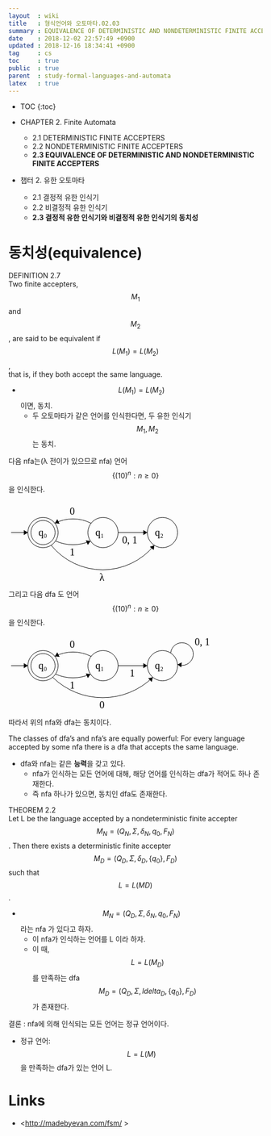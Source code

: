 ```yaml
---
layout  : wiki
title   : 형식언어와 오토마타.02.03
summary : EQUIVALENCE OF DETERMINISTIC AND NONDETERMINISTIC FINITE ACCEPTERS
date    : 2018-12-02 22:57:49 +0900
updated : 2018-12-16 18:34:41 +0900
tag     : cs
toc     : true
public  : true
parent  : study-formal-languages-and-automata
latex   : true
---
```

* TOC
{:toc}

* CHAPTER 2. Finite Automata
    * 2.1 DETERMINISTIC FINITE ACCEPTERS
    * 2.2 NONDETERMINISTIC FINITE ACCEPTERS
    * **2.3 EQUIVALENCE OF DETERMINISTIC AND NONDETERMINISTIC FINITE ACCEPTERS**
* 챕터 2. 유한 오토마타
    * 2.1 결정적 유한 인식기
    * 2.2 비결정적 유한 인식기
    * **2.3 결정적 유한 인식기와 비결정적 유한 인식기의 동치성**

# 동치성(equivalence)

>
DEFINITION 2.7  
Two finite accepters, $$M_1$$ and $$M_2$$, are said to be equivalent if  
$$L(M_1) = L(M_2)$$,  
that is, if they both accept the same language.

* $$L(M_1) = L(M_2)$$ 이면, 동치.
    * 두 오토마타가 같은 언어를 인식한다면, 두 유한 인식기 $$ M_1, M_2 $$는 동치.

다음 nfa는(λ 전이가 있으므로 nfa) 언어 $$ \{ (10)^n : n \ge 0 \} $$을 인식한다.

<svg width="340" height="160" version="1.1" xmlns="http://www.w3.org/2000/svg">
	<ellipse stroke="black" stroke-width="1" fill="none" cx="68.5" cy="62.5" rx="30" ry="30"></ellipse>
	<text x="59.5" y="68.5" font-family="Times New Roman" font-size="20">q₀</text>
	<ellipse stroke="black" stroke-width="1" fill="none" cx="68.5" cy="62.5" rx="24" ry="24"></ellipse>
	<ellipse stroke="black" stroke-width="1" fill="none" cx="187.5" cy="62.5" rx="30" ry="30"></ellipse>
	<text x="172.5" y="68.5" font-family="Times New Roman" font-size="20">q₁</text>
	<ellipse stroke="black" stroke-width="1" fill="none" cx="305.5" cy="62.5" rx="30" ry="30"></ellipse>
	<text x="290.5" y="68.5" font-family="Times New Roman" font-size="20">q₂</text>
	<polygon stroke="black" stroke-width="1" points="5.5,62.5 38.5,62.5"></polygon>
	<polygon fill="black" stroke-width="1" points="38.5,62.5 30.5,57.5 30.5,67.5"></polygon>
	<path stroke="black" stroke-width="1" fill="none" d="M 162.759,79.194 A 85.572,85.572 0 0 1 93.241,79.194"></path>
	<polygon fill="black" stroke-width="1" points="162.759,79.194 153.418,77.875 157.48,87.013"></polygon>
	<text x="121.5" y="107.5" font-family="Times New Roman" font-size="20">1</text>
	<polygon stroke="black" stroke-width="1" points="217.5,62.5 275.5,62.5"></polygon>
	<polygon fill="black" stroke-width="1" points="275.5,62.5 267.5,57.5 267.5,67.5"></polygon>
	<text x="225.5" y="83.5" font-family="Times New Roman" font-size="20">0, 1</text>
	<path stroke="black" stroke-width="1" fill="none" d="M 91.983,44.121 A 78.911,78.911 0 0 1 164.017,44.121"></path>
	<polygon fill="black" stroke-width="1" points="91.983,44.121 101.383,44.919 96.819,36.021"></polygon>
	<text x="121.5" y="26.5" font-family="Times New Roman" font-size="20">0</text>
	<path stroke="black" stroke-width="1" fill="none" d="M 289.363,87.714 A 131.964,131.964 0 0 1 84.637,87.714"></path>
	<polygon fill="black" stroke-width="1" points="289.363,87.714 280.435,90.763 288.192,97.075"></polygon>
	<text x="180.5" y="157.5" font-family="Times New Roman" font-size="20">λ</text>
</svg>

그리고 다음 dfa 도 언어 $$ \{ (10)^n : n \ge 0 \} $$을 인식한다.

<svg width="400" height="150" version="1.1" xmlns="http://www.w3.org/2000/svg">
	<ellipse stroke="black" stroke-width="1" fill="none" cx="68.5" cy="62.5" rx="30" ry="30"/>
	<text x="59.5" y="68.5" font-family="Times New Roman" font-size="20">q&#8320;</text>
	<ellipse stroke="black" stroke-width="1" fill="none" cx="68.5" cy="62.5" rx="24" ry="24"/>
	<ellipse stroke="black" stroke-width="1" fill="none" cx="187.5" cy="62.5" rx="30" ry="30"/>
	<text x="172.5" y="68.5" font-family="Times New Roman" font-size="20">q&#8321;</text>
	<ellipse stroke="black" stroke-width="1" fill="none" cx="305.5" cy="62.5" rx="30" ry="30"/>
	<text x="290.5" y="68.5" font-family="Times New Roman" font-size="20">q&#8322;</text>
	<polygon stroke="black" stroke-width="1" points="5.5,62.5 38.5,62.5"/>
	<polygon fill="black" stroke-width="1" points="38.5,62.5 30.5,57.5 30.5,67.5"/>
	<path stroke="black" stroke-width="1" fill="none" d="M 162.759,79.194 A 85.572,85.572 0 0 1 93.241,79.194"/>
	<polygon fill="black" stroke-width="1" points="162.759,79.194 153.418,77.875 157.48,87.013"/>
	<text x="121.5" y="107.5" font-family="Times New Roman" font-size="20">1</text>
	<polygon stroke="black" stroke-width="1" points="217.5,62.5 275.5,62.5"/>
	<polygon fill="black" stroke-width="1" points="275.5,62.5 267.5,57.5 267.5,67.5"/>
	<text x="240.5" y="83.5" font-family="Times New Roman" font-size="20">1</text>
	<path stroke="black" stroke-width="1" fill="none" d="M 91.983,44.121 A 78.911,78.911 0 0 1 164.017,44.121"/>
	<polygon fill="black" stroke-width="1" points="91.983,44.121 101.383,44.919 96.819,36.021"/>
	<text x="121.5" y="26.5" font-family="Times New Roman" font-size="20">0</text>
	<path stroke="black" stroke-width="1" fill="none" d="M 286.375,85.542 A 142.362,142.362 0 0 1 87.625,85.542"/>
	<polygon fill="black" stroke-width="1" points="286.375,85.542 277.157,87.546 284.137,94.706"/>
	<text x="180.5" y="146.5" font-family="Times New Roman" font-size="20">0</text>
	<path stroke="black" stroke-width="1" fill="none" d="M 321.762,37.429 A 22.5,22.5 0 1 1 335.291,60.158"/>
	<text x="369.5" y="21.5" font-family="Times New Roman" font-size="20">0, 1</text>
	<polygon fill="black" stroke-width="1" points="335.291,60.158 342.801,65.867 343.714,55.909"/>
</svg>

따라서 위의 nfa와 dfa는 동치이다.

>
The classes of dfa’s and nfa’s are equally powerful: For every language accepted by some nfa there is a dfa that accepts the same language.

* dfa와 nfa는 같은 **능력**을 갖고 있다.
    * nfa가 인식하는 모든 언어에 대해, 해당 언어를 인식하는 dfa가 적어도 하나 존재한다.
    * 즉 nfa 하나가 있으면, 동치인 dfa도 존재한다.

>
THEOREM 2.2  
Let L be the language accepted by a nondeterministic finite accepter $$M_N = (Q_N, Σ, δ_N, q_0, F_N)$$. Then there exists a deterministic finite accepter $$M_D = (Q_D, Σ, δ_D, \{q_0\}, F_D)$$ such that  
$$L = L (MD)$$.

* $$M_N = (Q_D, Σ, δ_N, q_0, F_N)$$라는 nfa 가 있다고 하자.
    * 이 nfa가 인식하는 언어를 L 이라 하자.
    * 이 때, $$ L = L(M_D) $$를 만족하는 dfa $$ M_D = ( Q_D, \Sigma, ldelta_D, \{ q_0 \}, F_D ) $$가 존재한다.

결론 : nfa에 의해 인식되는 모든 언어는 정규 언어이다.

* 정규 언어: $$ L = L(M) $$을 만족하는 dfa가 있는 언어 L.

# Links

* <http://madebyevan.com/fsm/ >
